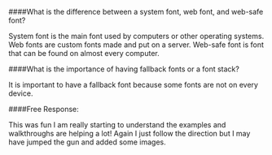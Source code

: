 ####What is the difference between a system font, web font, and web-safe font?

 System font is the main font used by computers or other operating systems. Web fonts are custom fonts made and put on a server. Web-safe font is font that can be found on almost every computer.

####What is the importance of having fallback fonts or a font stack?

 It is important to have a fallback font because some fonts are not on every device.

####Free Response:

This was fun I am really starting to understand the examples and walkthroughs are helping a lot! Again I just follow the direction but I may have jumped the gun and added some images.
